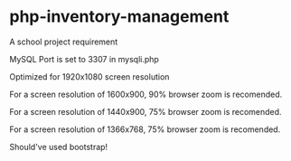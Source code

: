 # php-inventory-management
A school project requirement

MySQL Port is set to 3307 in mysqli.php

Optimized for 1920x1080 screen resolution

For a screen resolution of 1600x900, 90% browser zoom is recomended.

For a screen resolution of 1440x900, 75% browser zoom is recomended.

For a screen resolution of 1366x768, 75% browser zoom is recomended.

Should've used bootstrap!